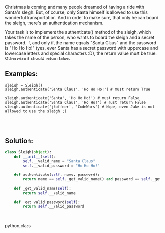 Christmas is coming and many people dreamed of having a ride with Santa's sleigh. But, of course, only Santa himself is allowed to use this wonderful transportation. And in order to make sure, that only he can board the sleigh, there's an authentication mechanism.

Your task is to implement the authenticate() method of the sleigh, which takes the name of the person, who wants to board the sleigh and a secret password. If, and only if, the name equals "Santa Claus" and the password is "Ho Ho Ho!" (yes, even Santa has a secret password with uppercase and lowercase letters and special characters :D), the return value must be true. Otherwise it should return false.

## Examples:

```
sleigh = Sleigh()
sleigh.authenticate('Santa Claus', 'Ho Ho Ho!') # must return True

sleigh.authenticate('Santa', 'Ho Ho Ho!') # must return False
sleigh.authenticate('Santa Claus', 'Ho Ho!') # must return False
sleigh.authenticate('jhoffner', 'CodeWars') # Nope, even Jake is not allowed to use the sleigh ;)
```


<br><br>

## Solution:
```py
class Sleigh(object):
    def __init__(self):
        self.__valid_name = "Santa Claus"
        self.__valid_password = "Ho Ho Ho!"

    def authenticate(self, name, password):
        return name == self._get_valid_name() and password == self._get_valid_password()
        
    def _get_valid_name(self):
        return self.__valid_name
        
    def _get_valid_password(self):
        return self.__valid_password
```

<br>

<tag>python,class<tag>